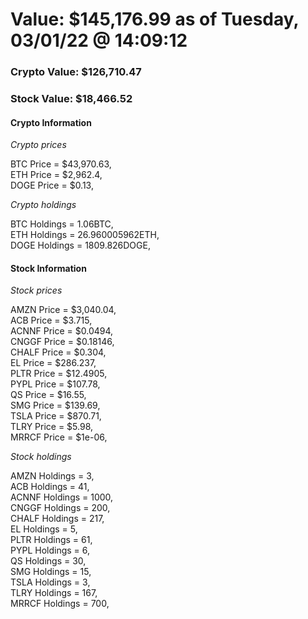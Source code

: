 # Value: $145,176.99 as of Tuesday, 03/01/22 @ 14:09:12 

### Crypto Value: $126,710.47

### Stock Value: $18,466.52

#### Crypto Information 
*Crypto prices* 

BTC Price = $43,970.63,  
ETH Price = $2,962.4,  
DOGE Price = $0.13,  


*Crypto holdings* 

BTC Holdings = 1.06BTC,  
ETH Holdings = 26.960005962ETH,  
DOGE Holdings = 1809.826DOGE,  


#### Stock Information 

*Stock prices* 

AMZN Price = $3,040.04,  
ACB Price = $3.715,  
ACNNF Price = $0.0494,  
CNGGF Price = $0.18146,  
CHALF Price = $0.304,  
EL Price = $286.237,  
PLTR Price = $12.4905,  
PYPL Price = $107.78,  
QS Price = $16.55,  
SMG Price = $139.69,  
TSLA Price = $870.71,  
TLRY Price = $5.98,  
MRRCF Price = $1e-06,  


*Stock holdings* 

AMZN Holdings = 3,  
ACB Holdings = 41,  
ACNNF Holdings = 1000,  
CNGGF Holdings = 200,  
CHALF Holdings = 217,  
EL Holdings = 5,  
PLTR Holdings = 61,  
PYPL Holdings = 6,  
QS Holdings = 30,  
SMG Holdings = 15,  
TSLA Holdings = 3,  
TLRY Holdings = 167,  
MRRCF Holdings = 700,  


